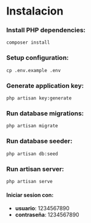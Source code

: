 # Instalacion

### Install PHP dependencies:

``` 
composer install 
```

### Setup configuration:

``` 
cp .env.example .env 
```

### Generate application key:

``` 
php artisan key:generate
```

### Run database migrations:

``` 
php artisan migrate
```

### Run database seeder:

``` 
php artisan db:seed
```

### Run artisan server:

``` 
php artisan serve
```

#### Iniciar sesion con:

* __usuario__: 1234567890
* __contraseña__: 1234567890
